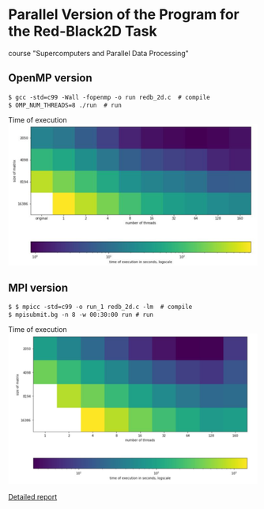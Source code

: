 # Parallel Version of the Program for the Red-Black2D Task
course "Supercomputers and Parallel Data Processing" 

## OpenMP version
```
$ gcc -std=c99 -Wall -fopenmp -o run redb_2d.c  # compile
$ OMP_NUM_THREADS=8 ./run  # run
```
Time of execution
![Time of execution](./openmp_time.jpg)

## MPI version
```
$ $ mpicc -std=c99 -o run_1 redb_2d.c -lm  # compile
$ mpisubmit.bg -n 8 -w 00:30:00 run # run
```
Time of execution
![Time of execution](./mpi_time.jpg)

[Detailed report](./отчёт_openmp_mpi.pdf)

